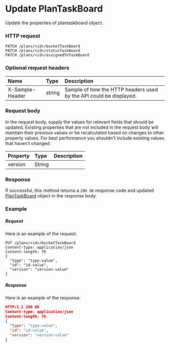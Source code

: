 # Update PlanTaskBoard

Update the properties of plantaskboard object.
### HTTP request
```http
PATCH /plans/<id>/bucketTaskBoard
PATCH /plans/<id>/statusTaskBoard
PATCH /plans/<id>/assignedToTaskBoard
```
### Optional request headers
| Name       | Type | Description|
|:-----------|:------|:----------|
| X-Sample-Header  | string  | Sample of how the HTTP headers used by the API could be displayed.|

### Request body
In the request body, supply the values for relevant fields that should be updated. Existing properties that are not included in the request body will maintain their previous values or be recalculated based on changes to other property values. For best performance you shouldn't include existing values that haven't changed.

| Property	   | Type	|Description|
|:---------------|:--------|:----------|
|version|String||

### Response
If successful, this method returns a `200 OK` response code and updated [PlanTaskBoard](../resources/plantaskboard.md) object in the response body.
### Example
##### Request
Here is an example of the request.
```http
PUT /plans/<id>/bucketTaskBoard
Content-type: application/json
Content-length: 76
{
  "type": "type-value",
  "id": "id-value",
  "version": "version-value"
}
```
##### Response
Here is an example of the response.
```json
HTTP/1.1 200 OK
Content-type: application/json
Content-length: 76
{
  "type": "type-value",
  "id": "id-value",
  "version": "version-value"
}
```

<!-- uuid: 7eff7653-4322-45c4-942a-fcddcee035a3
2015-10-09 18:21:34 UTC -->